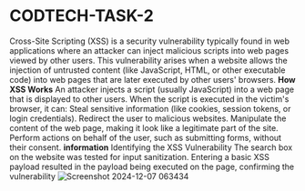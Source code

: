 # CODTECH-TASK-2
Cross-Site Scripting (XSS) is a security vulnerability typically found in web applications where an attacker can inject malicious scripts into web pages viewed by other users. This vulnerability arises when a website allows the injection of untrusted content (like JavaScript, HTML, or other executable code) into web pages that are later executed by other users' browsers.
**How XSS Works**
An attacker injects a script (usually JavaScript) into a web page that is displayed to other users.
When the script is executed in the victim's browser, it can:
Steal sensitive information (like cookies, session tokens, or login credentials).
Redirect the user to malicious websites.
Manipulate the content of the web page, making it look like a legitimate part of the site.
Perform actions on behalf of the user, such as submitting forms, without their consent.
**information**
Identifying the XSS Vulnerability
The search box on the website was tested for input sanitization. Entering a basic XSS payload resulted in the payload being executed on the page, confirming the vulnerability
![Screenshot 2024-12-07 063434](https://github.com/user-attachments/assets/16507c8d-6d98-4182-aeec-6c6fee4af6fe)
